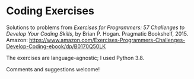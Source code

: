 # Coding Exercises

Solutions to problems from *Exercises for Programmers: 57 Challenges to Develop Your Coding Skills*, by Brian P. Hogan. Pragmatic Bookshelf, 2015. Amazon: https://www.amazon.com/Exercises-Programmers-Challenges-Develop-Coding-ebook/dp/B0170Q50LK

The exercises are language-agnostic; I used Python 3.8. 

Comments and suggestions welcome! 